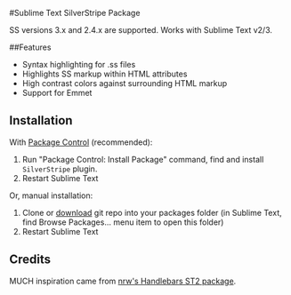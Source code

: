 #Sublime Text SilverStripe Package

SS versions 3.x and 2.4.x are supported. Works with Sublime Text v2/3.

##Features

* Syntax highlighting for .ss files
* Highlights SS markup within HTML attributes
* High contrast colors against surrounding HTML markup
* Support for Emmet

## Installation

With [Package Control](http://wbond.net/sublime_packages/package_control) (recommended):

1. Run "Package Control: Install Package" command, find and install `SilverStripe` plugin.
2. Restart Sublime Text

Or, manual installation:

1. Clone or [download](https://github.com/benjamin-smith/sublime-text-silverstripe/archive/master.zip) git repo into your packages folder (in Sublime Text, find Browse Packages... menu item to open this folder)
2. Restart Sublime Text

## Credits

MUCH inspiration came from [nrw's Handlebars ST2 package](https://github.com/nrw/sublime-text-handlebars).
